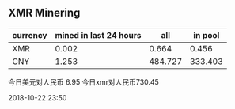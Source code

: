 ## XMR Minering

|currency|mined in last 24 hours|all|in pool|
|---|---|---|---|
|XMR|0.002|0.664|0.456|
|CNY|1.253|484.727|333.403|

今日美元对人民币 6.95	今日xmr对人民币730.45


2018-10-22 23:50